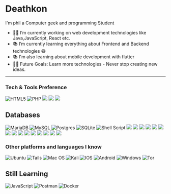 # Deathkon
I'm phil a Computer geek and programming Student  

- 👨‍💻 I’m currently working on web development technologies like Java,JavaScript, React etc.
- 📚 I’m currently learning everything about Frontend and Backend technologies 😅
- 📚 I'm also learning about mobile development with flutter
- 💪🏼 Future Goals: Learn more technologies - Never stop creating new ideas.

---
 
### Tech & Tools Preference

![HTML5](https://img.shields.io/badge/html5-%23E34F26.svg?style=for-the-badge&logo=html5&logoColor=white)
![PHP](https://img.shields.io/badge/php-%23777BB4.svg?style=for-the-badge&logo=php&logoColor=white)
<img src="https://img.shields.io/badge/-Bootstrap-563D7C?style=flat&logo=bootstrap&logoColor=white">
<img src="https://img.shields.io/badge/-JavaScript-eed718?style=flat&logo=javascript&logoColor=ffffff">
<img src="https://img.shields.io/badge/Safari-000000?style=for-the-badge&logo=Safari&logoColor=white">
## Databases
![MariaDB](https://img.shields.io/badge/MariaDB-003545?style=for-the-badge&logo=mariadb&logoColor=white)
![MySQL](https://img.shields.io/badge/mysql-%2300f.svg?style=for-the-badge&logo=mysql&logoColor=white)
![Postgres](https://img.shields.io/badge/postgres-%23316192.svg?style=for-the-badge&logo=postgresql&logoColor=white)
![SQLite](https://img.shields.io/badge/sqlite-%2307405e.svg?style=for-the-badge&logo=sqlite&logoColor=white)
![Shell Script](https://img.shields.io/badge/shell_script-%23121011.svg?style=for-the-badge&logo=gnu-bash&logoColor=white)
<img src="https://img.shields.io/badge/-MySQL-F29111?style=flat&logo=mysql&logoColor=FFFFFF">
<img src="https://img.shields.io/badge/-Node.js-3C873A?style=flat&logo=Node.js&logoColor=white">
<img src="https://img.shields.io/badge/-Progressive Web Apps-5A0FC8?style=flat">
<img src="http://img.shields.io/badge/-Git-F1502F?style=flat&logo=git&logoColor=FFFFFF">
<img src="http://img.shields.io/badge/-Github-000000?style=flat&logo=github&logoColor=FFFFFF">
<img src="http://img.shields.io/badge/-VS%20Code-007ACC?style=flat&logo=visual%20studio%20code&logoColor=white">
<img src="http://img.shields.io/badge/-Heroku-430098?style=flat&logo=heroku&logoColor=white">
<img src="http://img.shields.io/badge/-Python-3776AB?style=flat-square&logo=python&logoColor=ffffff">
<img src="https://img.shields.io/badge/django-%23092E20.svg?style=for-the-badge&logo=django&logoColor=white">
<img src="https://img.shields.io/badge/Flutter-%2302569B.svg?style=for-the-badge&logo=Flutter&logoColor=white">
<img src="https://img.shields.io/badge/dart-%230175C2.svg?style=for-the-badge&logo=dart&logoColor=white">
<img src="https://img.shields.io/badge/java-%23ED8B00.svg?style=for-the-badge&logo=java&logoColor=white">
<img src="https://img.shields.io/badge/spring-%236DB33F.svg?style=for-the-badge&logo=spring&logoColor=white">
<img src="https://img.shields.io/badge/Next-black?style=for-the-badge&logo=next.js&logoColor=white">
<img src="https://img.shields.io/badge/react-%2320232a.svg?style=for-the-badge&logo=react&logoColor=%2361DAFB">
<!-- <img src="http://img.shields.io/badge/-Vercel-black?style=flat&logo=vercel&logoColor=white"> -->
<!-- <img src="https://img.shields.io/badge/-Sass-cc6699?style=flat&logo=sass&logoColor=ffffff"> -->
<!-- <img src="https://img.shields.io/badge/-MongoDB-4DB33D?style=flat&logo=mongodb&logoColor=FFFFFF"> -->
<!-- <img src="https://img.shields.io/badge/-GraphQL-e535ab?style=flat&logo=graphql&logoColor=FFFFFF"> -->
<!-- ![FastAPI](https://img.shields.io/badge/FastAPI-005571?style=for-the-badge&logo=fastapi) -->
<!-- <img src="http://img.shields.io/badge/-Google%20Cloud%20Platform-4285F4?style=flat&logo=google%20cloud&logoColor=white"> -->
<!-- <img src="https://img.shields.io/badge/-Express.js-787878?style=flat"> -->
<!-- <img src="https://img.shields.io/badge/-Firebase-FFA611?style=flat&logo=firebase&logoColor=FFFFFF"> -->
### Other platforms and languages I know
![Ubuntu](https://img.shields.io/badge/Ubuntu-E95420?style=for-the-badge&logo=ubuntu&logoColor=white)
![Tails](https://img.shields.io/badge/Tails%20-56347C?&style=for-the-badge&logo=tails&logoColor=white)
![Mac OS](https://img.shields.io/badge/mac%20os-000000?style=for-the-badge&logo=macos&logoColor=F0F0F0)
![Kali](https://img.shields.io/badge/Kali-268BEE?style=for-the-badge&logo=kalilinux&logoColor=white)
![IOS](https://img.shields.io/badge/iOS-000000?style=for-the-badge&logo=ios&logoColor=white)
![Android](https://img.shields.io/badge/Android-3DDC84?style=for-the-badge&logo=android&logoColor=white)
![Windows](https://img.shields.io/badge/Windows-0078D6?style=for-the-badge&logo=windows&logoColor=white)
![Tor](https://img.shields.io/badge/Tor-7D4698?style=for-the-badge&logo=Tor-Browser&logoColor=white)
## Still Learning 
![JavaScript](https://img.shields.io/badge/javascript-%23323330.svg?style=for-the-badge&logo=javascript&logoColor=%23F7DF1E)
![Postman](https://img.shields.io/badge/Postman-FF6C37?style=for-the-badge&logo=postman&logoColor=white)
![Docker](https://img.shields.io/badge/docker-%230db7ed.svg?style=for-the-badge&logo=docker&logoColor=white)
